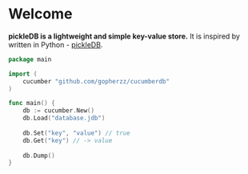 # Welcome
**pickleDB is a lightweight and simple key-value store.** 
It is inspired by written in Python - [pickleDB](https://github.com/patx/pickledb).

```go
package main

import (
    cucumber "github.com/gopherzz/cucumberdb"
)

func main() {
    db := cucumber.New()
    db.Load("database.jdb")
    
    db.Set("key", "value") // true
    db.Get("key") // -> value
    
    db.Dump()
}
```
